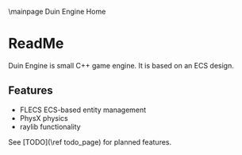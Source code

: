 \mainpage Duin Engine Home

# ReadMe

Duin Engine is small C++ game engine. It is based on an ECS design.

## Features
- FLECS ECS-based entity management
- PhysX physics
- raylib functionality

See [TODO](\ref todo_page) for planned features.
